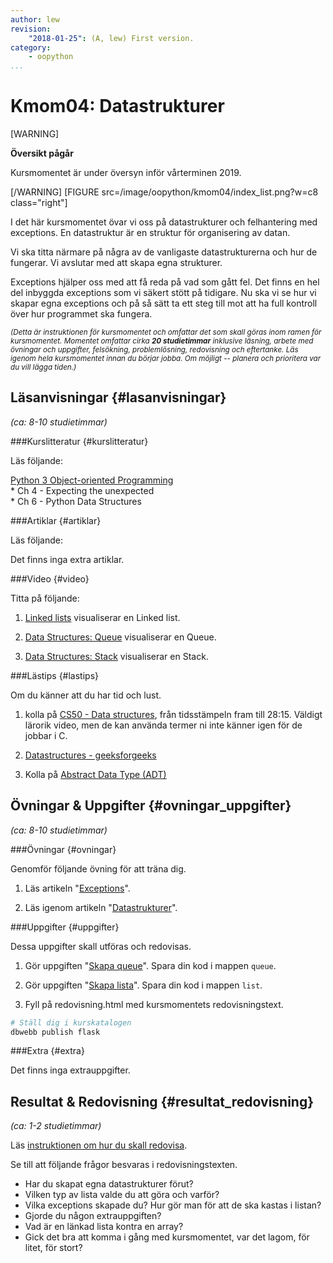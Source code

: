```yaml
---
author: lew
revision:
    "2018-01-25": (A, lew) First version.
category:
    - oopython
...
```

Kmom04: Datastrukturer
====================================
[WARNING]

**Översikt pågår**

Kursmomentet är under översyn inför vårterminen 2019.

[/WARNING]
[FIGURE src=/image/oopython/kmom04/index_list.png?w=c8 class="right"]

I det här kursmomentet övar vi oss på datastrukturer och felhantering med exceptions. En datastruktur är en struktur för organisering av datan.

Vi ska titta närmare på några av de vanligaste datastrukturerna och hur de fungerar. Vi avslutar med att skapa egna strukturer.

Exceptions hjälper oss med att få reda på vad som gått fel. Det finns en hel del inbyggda exceptions som vi säkert stött på tidigare. Nu ska vi se hur vi skapar egna exceptions och på så sätt ta ett steg till mot att ha full kontroll över hur programmet ska fungera.

<!--more-->



<small><i>(Detta är instruktionen för kursmomentet och omfattar det som skall göras inom ramen för kursmomentet. Momentet omfattar cirka **20 studietimmar** inklusive läsning, arbete med övningar och uppgifter, felsökning, problemlösning, redovisning och eftertanke. Läs igenom hela kursmomentet innan du börjar jobba. Om möjligt -- planera och prioritera var du vill lägga tiden.)</i></small>



Läsanvisningar  {#lasanvisningar}
---------------------------------

*(ca: 8-10 studietimmar)*



###Kurslitteratur  {#kurslitteratur}

Läs följande:

[Python 3 Object-oriented Programming](kunskap/boken-python3-object-oriented-programming)  
    * Ch 4 - Expecting the unexpected  
    * Ch 6 - Python Data Structures



###Artiklar {#artiklar}

Läs följande:

Det finns inga extra artiklar.  



###Video  {#video}

Titta på följande:

1. [Linked lists](https://www.youtube.com/watch?v=pBrz9HmjFOs) visualiserar en Linked list.  

1. [Data Structures: Queue](https://www.youtube.com/watch?v=PjQdvpWfCmE) visualiserar en Queue.

1. [Data Structures: Stack](https://www.youtube.com/watch?v=XSdXSmwb550) visualiserar en Stack.



###Lästips {#lastips}

Om du känner att du har tid och lust.

1. kolla på [CS50 - Data structures](https://youtu.be/pA-8eBZvN1E?t=455), från tidsstämpeln fram till 28:15. Väldigt lärorik video, men de kan använda termer ni inte känner igen för de jobbar i C.

1. [Datastructures - geeksforgeeks](http://www.geeksforgeeks.org/data-structures/)  

1. Kolla på [Abstract Data Type (ADT)](https://www.youtube.com/watch?v=HcxqzYsiJ3k)


Övningar & Uppgifter  {#ovningar_uppgifter}
-------------------------------------------

*(ca: 8-10 studietimmar)*



###Övningar {#ovningar}

Genomför följande övning för att träna dig.

1. Läs artikeln "[Exceptions](kunskap/exceptions)".

1. Läs igenom artikeln "[Datastrukturer](kunskap/datastrukturer)".



###Uppgifter {#uppgifter}

Dessa uppgifter skall utföras och redovisas.

1. Gör uppgiften "[Skapa queue](uppgift/skapa-queue)". Spara din kod i mappen `queue`.

1. Gör uppgiften "[Skapa lista](uppgift/skapa-lista)". Spara din kod i mappen `list`.

1. Fyll på redovisning.html med kursmomentets redovisningstext.

```bash
# Ställ dig i kurskatalogen
dbwebb publish flask
```



###Extra {#extra}

Det finns inga extrauppgifter.



Resultat & Redovisning  {#resultat_redovisning}
-----------------------------------------------

*(ca: 1-2 studietimmar)*

Läs [instruktionen om hur du skall redovisa](./../redovisa).

Se till att följande frågor besvaras i redovisningstexten.

* Har du skapat egna datastrukturer förut?
* Vilken typ av lista valde du att göra och varför?
* Vilka exceptions skapade du? Hur gör man för att de ska kastas i listan?
* Gjorde du någon extrauppgiften?
* Vad är en länkad lista kontra en array?
* Gick det bra att komma i gång med kursmomentet, var det lagom, för litet, för stort?
